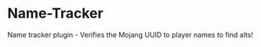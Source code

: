 Name-Tracker
============

Name tracker plugin - Verifies the Mojang UUID to player names to find alts!
